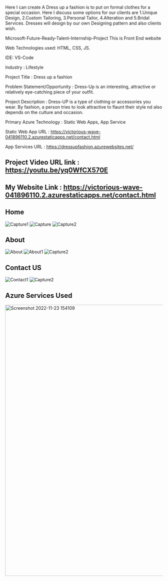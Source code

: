 Here I can create A Dress up a fashion is to put on formal clothes for a special occasion. Here I discuss some options for our clients are 1.Unique Design, 2.Custom Tailoring, 3.Personal Tailor, 4.Alteration and 5.Bridal Services. Dresses will design by our own Designing pattern and also clients wish.

Microsoft-Future-Ready-Talent-Internship-Project This is Front End website

Web Technologies used: HTML, CSS, JS.

IDE: VS-Code

Industry : Lifestyle

Project Title : Dress up a fashion

Problem Statement/Opportunity : Dress-Up is an interesting, attractive or relatively eye-catching piece of your outfit.

Project Description : Dress-UP is a type of clothing or accessories you wear. By fashion, a person tries to look attractive to flaunt their style nd also depends on the culture and occasion.

Primary Azure Technology : Static Web Apps, App Service

Static Web App URL : https://victorious-wave-041896110.2.azurestaticapps.net/contact.html

App Services URL : https://dressupfashion.azurewebsites.net/

## Project Video URL link : https://youtu.be/yq0WfCX570E

## My Website Link : https://victorious-wave-041896110.2.azurestaticapps.net/contact.html

## Home
![Capture1](https://user-images.githubusercontent.com/116636938/203292509-345ddac7-f853-41bc-a849-f85886bd043e.JPG)
![Capture](https://user-images.githubusercontent.com/116636938/203292501-edcec79a-5ac1-4de1-b8b9-81bd02d92b68.JPG)
![Capture2](https://user-images.githubusercontent.com/116636938/203292513-380347c0-bae1-4275-b90b-b87fb458af0d.JPG)

## About
![About](https://user-images.githubusercontent.com/116636938/203292596-74ecd64b-1de4-48f8-a70c-73e33e858aef.JPG)
![About1](https://user-images.githubusercontent.com/116636938/203292598-586fe59d-3f57-4317-b0c8-b8ceddd8596b.JPG)
![Capture2](https://user-images.githubusercontent.com/116636938/203292590-5dd50441-7ca8-4764-b2a3-c5c782edfdde.JPG)

## Contact US
![Contact1](https://user-images.githubusercontent.com/116636938/203292681-350c8533-464f-4cc3-9c68-d7572495c569.JPG)
![Capture2](https://user-images.githubusercontent.com/116636938/203292690-62defe86-752d-4b2b-b1b0-784a44e2f34f.JPG)

## Azure Services Used
<img width="867" alt="Screenshot 2022-11-23 154109" src="https://user-images.githubusercontent.com/116636938/203520936-d60c5809-b9bf-4ad2-a7c2-0100454452d9.png">

